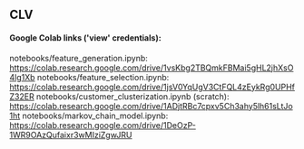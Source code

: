 ## CLV

#### Google Colab links ('view' credentials):
notebooks/feature_generation.ipynb: https://colab.research.google.com/drive/1vsKbg2TBQmkFBMai5gHL2jhXsO4lg1Xb
notebooks/feature_selection.ipynb: https://colab.research.google.com/drive/1jsV0YqUgV3CtFQL4zEykRg0UPHfZ32ER
notebooks/customer_clusterization.ipynb (scratch): https://colab.research.google.com/drive/1ADjtRBc7cpxv5Ch3ahy5lh61sLtJo1ht
notebooks/markov_chain_model.ipynb: https://colab.research.google.com/drive/1DeOzP-1WR9OAzQufaixr3wMIziZgwJRU
